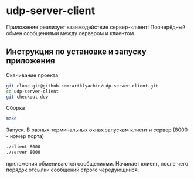 # udp-server-client

Приложение реализует взаимодействие сервер-клиент: Поочерёдный обмен сообщениями между сервером и клиентом. 

## Инструкция по установке и запуску приложения 

Скачивание проекта

```bash
git clone git@github.com:artklyachin/udp-server-client.git
cd udp-server-client
git checkout dev
```

Сборка
```bash
make
```
Запуск. 
В разных терминальных окнах запускам клиент и сервер (8000 - номер порта)
``` bash
./client 8000
./server 8000
```
приложения обмениваются сообщениями. Начинает клиент, после чего порядок отсылки сообщений строго чередующийся.

